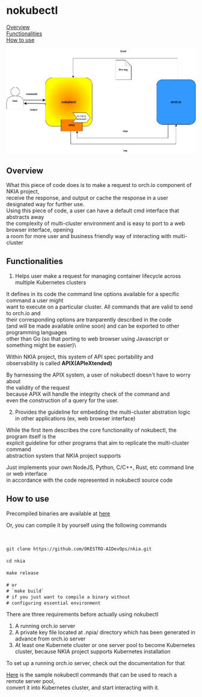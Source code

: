 # nokubectl


[Overview](#overview)\
[Functionalities](#functionalities)\
[How to use](#how-to-use)


![nokubectl-overview](img/nkia-nokubectl.jpg)


## Overview

What this piece of code does is to make a request to orch.io component of NKIA project, \
receive the response, and output or cache the response in a user designated way for further use.\
Using this piece of code, a user can have a default cmd interface that abstracts away \
the complexity of multi-cluster environment and is easy to port to a web browser interface, opening\
a room for more user and business friendly way of interacting with multi-cluster 



## Functionalities


1. Helps user make a request for managing container lifecycle across multiple Kubernetes clusters

It defines in its code the command line options available for a specific command a user might\
want to execute on a particular cluster. All commands that are valid to send to orch.io and\
their corresponding options are tranparently described in the code\
(and will be made available online soon) and can be exported to other programming languages\
other than Go (so that porting to web browser using Javascript or something might be easier)\

Within NKIA project, this system of API spec portability and \
observability is called **APIX(APIeXtended)**

By harnessing the APIX system, a user of nokubectl doesn't have to worry about\
the validity of the request\
because APIX will handle the integrity check of the command and\
even the construction of a query for the user.


2. Provides the guideline for embedding the multi-cluster abstration logic in other applications (ex, web browser interface)

While the first item describes the core functionality of nokubectl, the program itself is the\
explicit guideline for other programs that aim to replicate the multi-cluster command\
abstraction system that NKIA project supports

Just implements your own NodeJS, Python, C/C++, Rust, etc command line or web interface \
in accordance with the code represented in nokubectl source code



## How to use


Precompiled binaries are available at [here](https://github.com/OKESTRO-AIDevOps/nkia/releases)

Or, you can compile it by yourself using the following commands

```shell


git clone https://github.com/OKESTRO-AIDevOps/nkia.git

cd nkia

make release 

# or 
# `make build`
# if you just want to compile a binary without
# configuring essential environment

```

There are three requirements before actually using nokubectl

1. A running orch.io server 
2. A private key file located at .npia/ directory which has been generated in advance from orch.io server
3. At least one Kubernete cluster or one server pool to become Kubernetes cluster, because NKIA project supports Kubernetes installation


To set up a running orch.io server, check out the documentation for that

[Here](test) is the sample nokubectl commands that can be used to reach a remote server pool, \
convert it into Kubernetes cluster, and start interacting with it.

